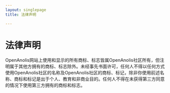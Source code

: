 ```yaml
---
layout: singlepage
title: 法律声明

---
```


# 法律声明
 
OpenAnolis网站上使用和显示的所有商标、标志皆属OpenAnolis社区所有，但注明属于其他方拥有的商标、标志除外。未经事先书面许可，任何人不得以任何方式使用OpenAnolis社区的名称及OpenAnolis社区的商标、标记，除非你使用前述名称、商标和标记是出于个人、教育和非商业目的。任何人不得在未获得第三方同意的情况下使用第三方拥有的商标和标志。